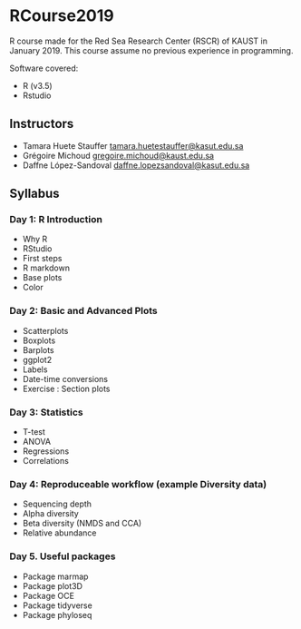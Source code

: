 # RCourse2019

R course made for the Red Sea Research Center (RSCR) of KAUST in January 2019.
This course assume no previous experience in programming.

Software covered:

* R (v3.5)
* Rstudio

## Instructors

* Tamara Huete Stauffer <tamara.huetestauffer@kasut.edu.sa>
* Grégoire Michoud <gregoire.michoud@kaust.edu.sa>
* Daffne López-Sandoval <daffne.lopezsandoval@kasut.edu.sa>

## Syllabus

### Day 1: R Introduction

* Why R
* RStudio
* First steps
* R markdown
* Base plots
* Color

### Day 2: Basic and Advanced Plots

* Scatterplots
* Boxplots
* Barplots
* ggplot2
* Labels
* Date-time conversions
* Exercise : Section plots

### Day 3: Statistics

* T-test
* ANOVA
* Regressions
* Correlations

### Day 4: Reproduceable workflow (example Diversity data)

* Sequencing depth
* Alpha diversity
* Beta diversity (NMDS and CCA)
* Relative abundance

### Day 5. Useful packages

* Package marmap
* Package plot3D
* Package OCE
* Package tidyverse
* Package phyloseq
